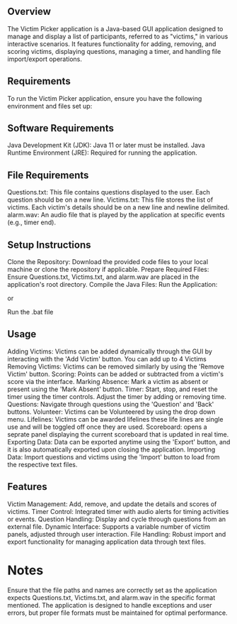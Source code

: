 

## Overview
The Victim Picker application is a Java-based GUI application designed to manage and display a list of participants, referred to as "victims," in various interactive scenarios.
It features functionality for adding, removing, and scoring victims, displaying questions, managing a timer, and handling file import/export operations.

## Requirements
To run the Victim Picker application, ensure you have the following environment and files set up:

## Software Requirements
Java Development Kit (JDK): Java 11 or later must be installed.
Java Runtime Environment (JRE): Required for running the application.

## File Requirements
Questions.txt: This file contains questions displayed to the user. Each question should be on a new line.
Victims.txt: This file stores the list of victims. Each victim's details should be on a new line and newline delimited.
alarm.wav: An audio file that is played by the application at specific events (e.g., timer end).

## Setup Instructions
Clone the Repository: Download the provided code files to your local machine or clone the repository if applicable.
Prepare Required Files: Ensure Questions.txt, Victims.txt, and alarm.wav are placed in the application's root directory.
Compile the Java Files: 
Run the Application: 

or 

Run the .bat file

## Usage
Adding Victims: Victims can be added dynamically through the GUI by interacting with the 'Add Victim' button. You can add up to 4 Victims 
Removing Victims: Victims can be removed similarly by using the 'Remove Victim' button.
Scoring: Points can be added or subtracted from a victim's score via the interface.
Marking Absence: Mark a victim as absent or present using the 'Mark Absent' button.
Timer: Start, stop, and reset the timer using the timer controls. Adjust the timer by adding or removing time.
Questions: Navigate through questions using the 'Question' and 'Back' buttons.
Volunteer: Victims can be Volunteered by using the drop down menu.
Lifelines: Victims can be awarded lifelines these life lines are single use and will be toggled off once they are used.
Scoreboard: opens a seprate panel displaying the current scoreboard that is updated in real time.
Exporting Data: Data can be exported anytime using the 'Export' button, and it is also automatically exported upon closing the application.
Importing Data: Import questions and victims using the 'Import' button to load from the respective text files.

## Features
Victim Management: Add, remove, and update the details and scores of victims.
Timer Control: Integrated timer with audio alerts for timing activities or events.
Question Handling: Display and cycle through questions from an external file.
Dynamic Interface: Supports a variable number of victim panels, adjusted through user interaction.
File Handling: Robust import and export functionality for managing application data through text files.

# Notes
Ensure that the file paths and names are correctly set as the application expects Questions.txt, Victims.txt, and alarm.wav in the specific format mentioned.
The application is designed to handle exceptions and user errors, but proper file formats must be maintained for optimal performance.
